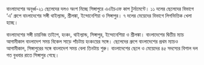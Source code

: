 বাংলাদেশের অনূর্ধ্ব-২১ ছেলেদের দলও অংশ নিচ্ছে সিঙ্গাপুরে এএইচএফ কাপ টুর্নামেন্টে। ১১ দলের ছেলেদের বিভাগে ‘এ’ গ্রুপে বাংলাদেশের সঙ্গী থাইল্যান্ড, শ্রীলঙ্কা, ইন্দোনেশিয়া ও সিঙ্গাপুর। ৭ দলের মেয়েদের বিভাগে লিগভিত্তিক খেলা হচ্ছে।

বাংলাদেশের সঙ্গী চায়নিজ তাইপে, হংকং, থাইল্যান্ড, সিঙ্গাপুর, ইন্দোনেশিয়া ও শ্রীলঙ্কা। বাংলাদেশের দ্বিতীয় ম্যাচ আগামীকাল বাংলাদেশ সময় বিকেল সাড়ে পাঁচটায় হংকংয়ের সঙ্গে। ছেলেদের গ্রুপে বাংলাদেশের প্রথম ম্যাচও আগামীকাল, সিঙ্গাপুরের সঙ্গে বাংলাদেশ সময় বেলা তিনটায় শুরু। বাংলাদেশের ছেলে ও মেয়েদের ৪৫ সদস্যের বিশাল দল গত বুধবার রাতে সিঙ্গাপুর গেছে।
